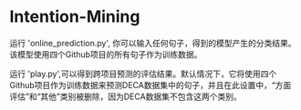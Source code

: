 # Intention-Mining

运行 'online_prediction.py', 你可以输入任何句子，得到的模型产生的分类结果。该模型使用四个Github项目的所有句子作为训练数据。

运行 'play.py',可以得到跨项目预测的评估结果。默认情况下，它将使用四个Github项目作为训练数据来预测DECA数据集中的句子，并且在此设置中，“方面评估”和“其他”类别被删除，因为DECA数据集不包含这两个类别。